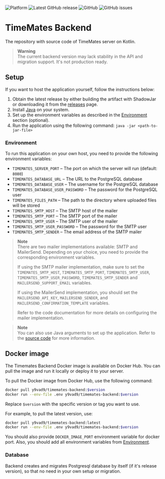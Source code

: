 ![Platform](https://img.shields.io/badge/platform-jvm-yellow)
![Latest GitHub release](https://img.shields.io/github/v/release/timemates/backend?include_prereleases)
![GitHub](https://img.shields.io/github/license/timemates/backend)
![GitHub issues](https://img.shields.io/github/issues/timemates/backend)

# TimeMates Backend

The repository with source code of TimeMates server on Kotlin.

> **Warning** <br>
> The current backend version may lack stability in the API and migration support. It's not production ready.

## Setup

If you want to host the application yourself, follow the instructions below:

1. Obtain the latest release by either building the artifact with ShadowJar or downloading it from
   the [releases](https://github.com/timemates/backend/releases) page.
2. Install [Java](https://openjdk.org/) on your system.
3. Set up the environment variables as described in the [Environment](#environment) section (optional).
4. Run the application using the following command: `java -jar <path-to-jar-file>`

### Environment

To run this application on your own host, you need to provide the following environment variables:

- `TIMEMATES_SERVER_PORT` – The port on which the server will run (default: `8080`)
- `TIMEMATES_DATABASE_URL` – The URL to the PostgreSQL database
- `TIMEMATES_DATABASE_USER` – The username for the PostgreSQL database
- `TIMEMATES_DATABASE_USER_PASSWORD` – The password for the PostgreSQL user
- `TIMEMATES_FILES_PATH` – The path to the directory where uploaded files will be stored
- `TIMEMATES_SMTP_HOST` – The SMTP host of the mailer
- `TIMEMATES_SMTP_PORT` – The SMTP port of the mailer
- `TIMEMATES_SMTP_USER` – The SMTP user of the mailer
- `TIMEMATES_SMTP_USER_PASSWORD` – The password for the SMTP user
- `TIMEMATES_SMTP_SENDER` – The email address of the SMTP mailer

> **Note** <br>
> There are two mailer implementations available: SMTP and MailerSend. Depending on your choice, you need to provide the
> corresponding environment variables.
>
> If using the SMTP mailer implementation, make sure to set
> the `TIMEMATES_SMTP_HOST`, `TIMEMATES_SMTP_PORT`, `TIMEMATES_SMTP_USER`, `TIMEMATES_SMTP_USER_PASSWORD`, 
> `TIMEMATES_SMTP_SENDER` and `MAILERSEND_SUPPORT_EMAIL` variables.
>
> If using the MailerSend implementation, you should set the `MAILERSEND_API_KEY`, `MAILERSEND_SENDER`,
> and `MAILERSEND_CONFIRMATION_TEMPLATE` variables.
>
> Refer to the code documentation for more details on configuring the mailer implementation.

> **Note** <br>
> You can also use Java arguments to set up the application. Refer to
> the [source code](/app/src/main/kotlin/io/timemates/backend/application/Application.kt) for more
> information.

## Docker image

The Timemates Backend Docker image is available on Docker Hub. You can pull the image and run it locally or deploy it to
your server.

To pull the Docker image from Docker Hub, use the following command:

```bash
docker pull y9vad9/timemates-backend:$version
docker run --env-file .env y9vad9/timemates-backend:$version
```

Replace `$version` with the specific version or tag you want to use.

For example, to pull the latest version, use:

```bash
docker pull y9vad9/timemates-backend:latest
docker run --env-file .env y9vad9/timemates-backend:$version
```

You should also provide `DOCKER_IMAGE_PORT` environment variable for docker port. Also,
you should add all environment variables from [Environment](#environment).

### Database

Backend creates and migrates Postgresql database by itself (if it's release version),
so that no need in your own setup or migration.
